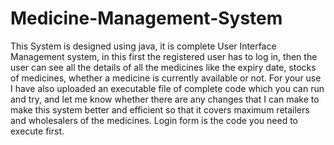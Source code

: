 # Medicine-Management-System
This System is designed using java, it is complete User Interface Management system, in this first the registered user has to log in, 
then the user can see all the details of all the medicines like the expiry date, stocks of medicines, 
whether a medicine is currently available or not.
For your use I have also uploaded an executable file of complete code which you can run and try, and let me know whether there are any 
changes that I can make to make this system better and efficient so that it covers maximum retailers and wholesalers of the medicines. 
Login form is the code you need to execute first.
